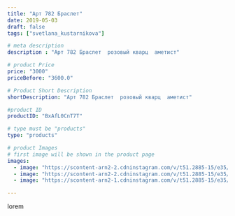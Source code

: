 ```yaml
---
title: "Арт 782 Браслет"
date: 2019-05-03
draft: false
tags: ["svetlana_kustarnikova"]

# meta description
description : "Арт 782 Браслет  розовый кварц  аметист"

# product Price
price: "3000"
priceBefore: "3600.0"

# Product Short Description
shortDescription: "Арт 782 Браслет  розовый кварц  аметист"

#product ID
productID: "BxAfL0CnT7T"

# type must be "products"
type: "products"

# product Images
# first image will be shown in the product page
images:
  - image: "https://scontent-arn2-2.cdninstagram.com/v/t51.2885-15/e35/59600345_830149650686184_3080465842639145035_n.jpg?se=8&tp=1&_nc_ht=scontent-arn2-2.cdninstagram.com&_nc_cat=100&_nc_ohc=1tlybDlBUD4AX8VtEQh&oh=7cbf55e3d22a988440703a7a36bac1a9&oe=606AEA7B&ig_cache_key=MjAzNTc2NDE3MDQxNTk5MjI3NA%3D%3D.2"
  - image: "https://scontent-arn2-2.cdninstagram.com/v/t51.2885-15/e35/57488354_2431234333637604_3552985539173476932_n.jpg?tp=1&_nc_ht=scontent-arn2-2.cdninstagram.com&_nc_cat=100&_nc_ohc=tXEJgMR0HUEAX86_MqY&oh=81b546a61cbeee6d38a63fadccd7bc9d&oe=606CC98A&ig_cache_key=MjAzNTc2NDE3MDQwNzYwNjc2MQ%3D%3D.2"
  - image: "https://scontent-arn2-1.cdninstagram.com/v/t51.2885-15/e35/58410236_359576648006174_7067448043597574380_n.jpg?tp=1&_nc_ht=scontent-arn2-1.cdninstagram.com&_nc_cat=102&_nc_ohc=CLe135J7PxYAX9A0Umo&oh=ad286bde9d13f4f22404f5991e0096b5&oe=606BC628&ig_cache_key=MjAzNTc2NDE3MDQxNjA0ODQwMQ%3D%3D.2"

---
```

lorem
